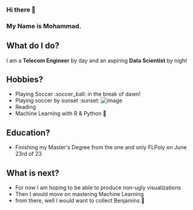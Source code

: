 ### Hi there 👋
### My Name is Mohammad.
## What do I do?
I am a **Telecom Engineer** by day and an aspiring **Data Scientist** by night
## Hobbies?
- Playing Soccer :soccer_ball: in the break of dawn!
- Playing soccer by sunset :sunset:
![image](https://github.com/mjumma77/mjumma77/assets/107766223/275d004b-fec0-431c-bb75-fa4ab2921c93)
- Reading
- Machine Learning with R & Python :face_with_thermometer:
## Education?
- Finishing my Master's Degree from the one and only FLPoly on June 23rd of 23
## What is next?
- For now I am hoping to be able to produce non-ugly visualizations
- Then I would move on mastering Machine Learning
- from there, well I would want to collect Benjamins :money_mouth_face:
